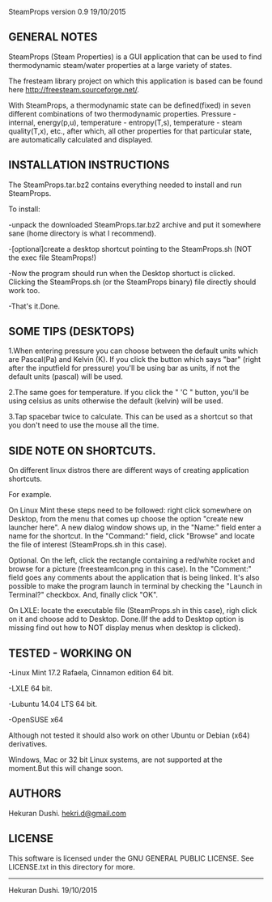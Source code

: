 SteamProps version 0.9  19/10/2015

GENERAL NOTES
-------------

SteamProps (Steam Properties) is a GUI application 
that can be used to find thermodynamic steam/water properties at a large variety
 of states.

The fresteam library project on which this application is based can be found here 
http://freesteam.sourceforge.net/.

With SteamProps, a thermodynamic state can be defined(fixed) in seven 
different combinations of two thermodynamic properties. Pressure - internal,
energy(p,u), temperature - entropy(T,s), temperature - steam quality(T,x),
etc., after which, all other properties for that particular state, are 
automatically calculated and displayed.


INSTALLATION INSTRUCTIONS
-------------------------

The SteamProps.tar.bz2 contains everything needed to install and run 
SteamProps.

To install:

-unpack the downloaded SteamProps.tar.bz2 archive and put it somewhere 
sane (home directory is what I recommend).

-[optional]create a desktop shortcut pointing to the SteamProps.sh (NOT the exec 
file SteamProps!)

-Now the program should run when the Desktop shortuct is clicked. Clicking 
the SteamProps.sh (or the SteamProps binary) file directly should work too. 

-That's it.Done.


SOME TIPS (DESKTOPS)
--------------------

1.When entering pressure you can choose between the default units which are Pascal(Pa)
and Kelvin (K).
If you click the button which says "bar" (right after the inputfield for pressure)
you'll be using bar as units, if not the default units (pascal) will be used.

2.The same goes for temperature. If you click the " 'C " button, you'll be using 
celsius as units otherwise the default (kelvin) will be used.

3.Tap spacebar twice to calculate. This can be used as a shortcut so that you don't
need to use the mouse all the time.



SIDE NOTE ON SHORTCUTS.
----------------------

On different linux distros there are different ways of creating application 
shortcuts.

For example.

On Linux Mint these steps need to be followed: right click somewhere on Desktop, 
from the menu that comes up choose the option "create new launcher here". A new 
dialog window shows up, in the "Name:" field enter a name for the shortcut. In 
the "Command:" field, click "Browse" and locate the file of interest
(SteamProps.sh in this case). 

Optional. On the left, click the rectangle containing a red/white rocket and browse 
for a picture (freesteamIcon.png in this case). In the "Comment:" field goes any 
comments about the application that is being linked. It's also possible to make 
the program launch in terminal by checking the "Launch in Terminal?" checkbox.
And, finally click "OK".


On LXLE: locate the executable file (SteamProps.sh in this case), righ click on 
it and choose add to Desktop. Done.(If the add to Desktop option is missing find out
how to NOT display menus when desktop is clicked).



TESTED - WORKING ON
-------------------

-Linux Mint 17.2 Rafaela, Cinnamon edition 64 bit.

-LXLE 64 bit.

-Lubuntu 14.04 LTS 64 bit.

-OpenSUSE x64

Although not tested it should also work on other Ubuntu or Debian (x64) derivatives.

Windows, Mac or 32 bit Linux systems, are not supported at the moment.But this will 
change soon.


AUTHORS
-------

Hekuran Dushi.
hekri.d@gmail.com



LICENSE
-------

This software is licensed under the GNU GENERAL PUBLIC LICENSE. See LICENSE.txt in
this directory for more. 


-------------
Hekuran Dushi.
19/10/2015
